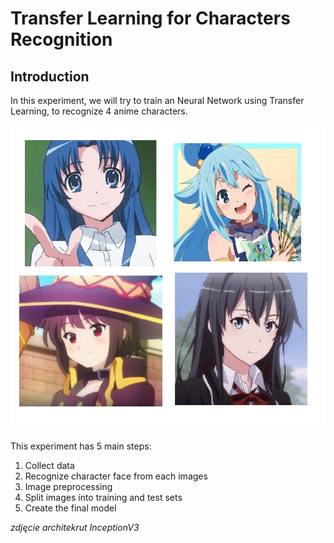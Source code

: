 # Transfer Learning for Characters Recognition
## Introduction

In this experiment, we will try to train an Neural Network using Transfer Learning, to recognize 4 anime characters.

![alt text](https://github.com/czakuou/CNN_character_recognition/blob/main/img/temp1.jpg?raw=true)

This experiment has 5 main steps:
  1. Collect data
  2. Recognize character face from each images
  3. Image preprocessing
  4. Split images into training and test sets
  5. Create the final model
  
*zdjęcie architekrut InceptionV3*

